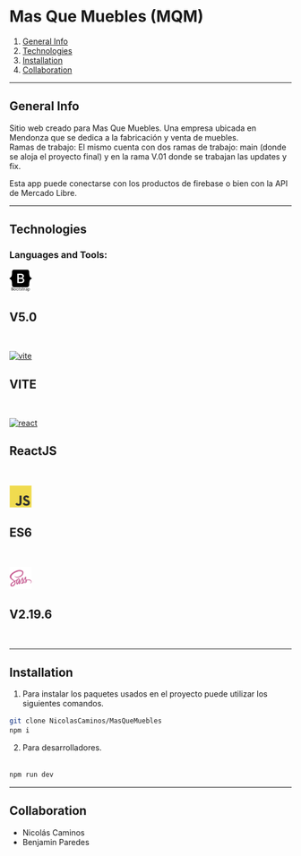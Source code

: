 # Mas Que Muebles (MQM)

1. [General Info](#general-info)
2. [Technologies](#technologies)
3. [Installation](#installation)
4. [Collaboration](#collaboration)


---

## General Info

Sitio web creado para Mas Que Muebles. Una empresa ubicada en Mendonza que se dedica a la fabricación y venta de muebles.
</br>
Ramas de trabajo: El mismo cuenta con dos ramas de trabajo: main (donde se aloja el proyecto final) y en la rama V.01 donde se trabajan las updates y fix.

Esta app puede conectarse con los productos de firebase o bien con la API de Mercado Libre.
</br>

---

## Technologies

<h3 align="left">Languages and Tools:</h3>
<p align="left">
<a href="https://getbootstrap.com" target="_blank" rel="noreferrer"> <img src="https://raw.githubusercontent.com/devicons/devicon/master/icons/bootstrap/bootstrap-plain-wordmark.svg" alt="bootstrap" width="40" height="40"/> </a> <h2>V5.0</h2>
</br>

<a href="https://vitejs.dev" target="_blank" rel="noreferrer"> <img src="https://geekflare.com/wp-content/uploads/2023/01/expressjs.png" alt="vite" width="40" height="40"/> </a> <h2>VITE</h2>
</br>

<a href="https://react.dev/" target="_blank" rel="noreferrer"> <img src="http://www.w3.org/2000/svg" alt="react" width="40" height="40"/> </a> <h2>ReactJS</h2>
</br>

<a href="https://developer.mozilla.org/en-US/docs/Web/JavaScript" target="_blank" rel="noreferrer"> <img src="https://raw.githubusercontent.com/devicons/devicon/master/icons/javascript/javascript-original.svg" alt="javascript" width="40" height="40"/> </a> <h2>ES6</h2>
</br>

<a href="https://sass-lang.com" target="_blank" rel="noreferrer"> <img src="https://raw.githubusercontent.com/devicons/devicon/master/icons/sass/sass-original.svg" alt="sass" width="40" height="40"/> </a> <h2>V2.19.6</h2></p>
</br>

---

## Installation

1. Para instalar los paquetes usados en el proyecto puede utilizar los siguientes comandos.

``` bash
git clone NicolasCaminos/MasQueMuebles
npm i

```

2. Para desarrolladores.

``` bash

npm run dev

```

---

## Collaboration

- Nicolás Caminos
- Benjamin Paredes 
